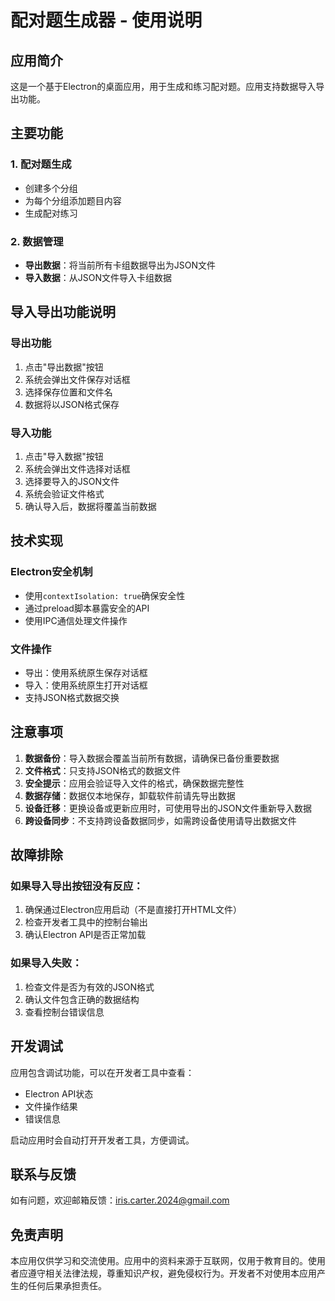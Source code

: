 # 配对题生成器 - 使用说明

## 应用简介
这是一个基于Electron的桌面应用，用于生成和练习配对题。应用支持数据导入导出功能。

## 主要功能

### 1. 配对题生成
- 创建多个分组
- 为每个分组添加题目内容
- 生成配对练习

### 2. 数据管理
- **导出数据**：将当前所有卡组数据导出为JSON文件
- **导入数据**：从JSON文件导入卡组数据

## 导入导出功能说明

### 导出功能
1. 点击"导出数据"按钮
2. 系统会弹出文件保存对话框
3. 选择保存位置和文件名
4. 数据将以JSON格式保存

### 导入功能
1. 点击"导入数据"按钮
2. 系统会弹出文件选择对话框
3. 选择要导入的JSON文件
4. 系统会验证文件格式
5. 确认导入后，数据将覆盖当前数据

## 技术实现

### Electron安全机制
- 使用`contextIsolation: true`确保安全性
- 通过preload脚本暴露安全的API
- 使用IPC通信处理文件操作

### 文件操作
- 导出：使用系统原生保存对话框
- 导入：使用系统原生打开对话框
- 支持JSON格式数据交换

## 注意事项

1. **数据备份**：导入数据会覆盖当前所有数据，请确保已备份重要数据
2. **文件格式**：只支持JSON格式的数据文件
3. **安全提示**：应用会验证导入文件的格式，确保数据完整性
4. **数据存储**：数据仅本地保存，卸载软件前请先导出数据
5. **设备迁移**：更换设备或更新应用时，可使用导出的JSON文件重新导入数据
6. **跨设备同步**：不支持跨设备数据同步，如需跨设备使用请导出数据文件

## 故障排除

### 如果导入导出按钮没有反应：
1. 确保通过Electron应用启动（不是直接打开HTML文件）
2. 检查开发者工具中的控制台输出
3. 确认Electron API是否正常加载

### 如果导入失败：
1. 检查文件是否为有效的JSON格式
2. 确认文件包含正确的数据结构
3. 查看控制台错误信息

## 开发调试

应用包含调试功能，可以在开发者工具中查看：
- Electron API状态
- 文件操作结果
- 错误信息

启动应用时会自动打开开发者工具，方便调试。

## 联系与反馈

如有问题，欢迎邮箱反馈：iris.carter.2024@gmail.com

## 免责声明

本应用仅供学习和交流使用。应用中的资料来源于互联网，仅用于教育目的。使用者应遵守相关法律法规，尊重知识产权，避免侵权行为。开发者不对使用本应用产生的任何后果承担责任。 